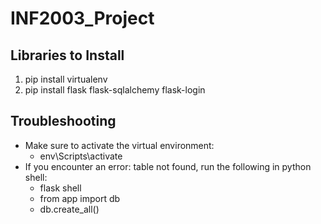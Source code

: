 # INF2003_Project

## Libraries to Install
1. pip install virtualenv
2. pip install flask flask-sqlalchemy flask-login

## Troubleshooting
- Make sure to activate the virtual environment:
    - env\Scripts\activate
- If you encounter an error: table not found, run the following in python shell:
    - flask shell
    - from app import db
    - db.create_all()
